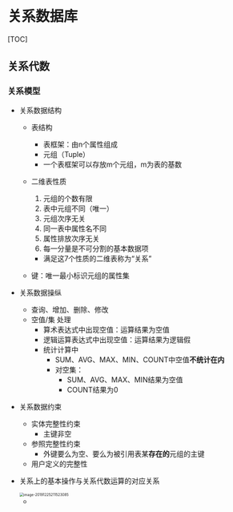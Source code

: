 # 关系数据库

[TOC]

## 关系代数

### 关系模型

+ 关系数据结构
  
  + 表结构
    
    + 表框架：由n个属性组成
    + 元组（Tuple）
    + 一个表框架可以存放m个元组，m为表的基数
    
  + 二维表性质
    1. 元组的个数有限
    2. 表中元组不同（唯一）
    3. 元组次序无关
    4. 同一表中属性名不同
    5. 属性排放次序无关
    6. 每一分量是不可分割的基本数据项
    
    + 满足这7个性质的二维表称为“关系”
    
  + 键：唯一最小标识元组的属性集
  
+ 关系数据操纵

  + 查询、增加、删除、修改
  + 空值/集 处理
    + 算术表达式中出现空值：运算结果为空值
    + 逻辑运算表达式中出现空值：运算结果为逻辑假
    + 统计计算中
      + SUM、AVG、MAX、MIN、COUNT中空值**不统计在内**
      + 对空集：
        + SUM、AVG、MAX、MIN结果为空值
        + COUNT结果为0

+ 关系数据约束

  + 实体完整性约束
    + 主键非空
  + 参照完整性约束
    + 外键要么为空、要么为被引用表某**存在的**元组的主键
  + 用户定义的完整性

+ 关系上的基本操作与关系代数运算的对应关系

  <img src="C:\Users\lenovo\AppData\Roaming\Typora\typora-user-images\image-20191225211523085.png" alt="image-20191225211523085" style="zoom:50%;" />

  + 